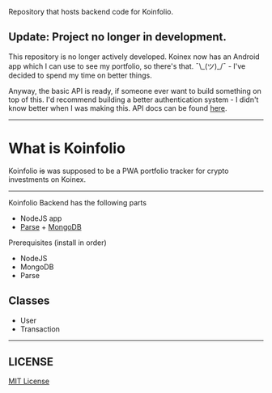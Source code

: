 Repository that hosts backend code for Koinfolio.

## Update: Project no longer in development.

This repository is no longer actively developed. Koinex now has an Android app which I can use to see my portfolio, so there's that.  ¯\\\_(ツ)_/¯ - I've decided to spend my time on better things.

Anyway, the basic API is ready, if someone ever want to build something on top of this. I'd recommend building a better authentication system - I didn't know better when I was making this. API docs can be found [here](https://github.com/umanghome/koinfolio-backend/tree/master/api).

---

# What is Koinfolio

Koinfolio ~~is~~ was supposed to be a PWA portfolio tracker for crypto investments on Koinex.

---

Koinfolio Backend has the following parts
* NodeJS app
* [Parse](http://parseplatform.org/) + [MongoDB](https://docs.mongodb.com/manual/administration/install-community/)

Prerequisites (install in order)
* NodeJS
* MongoDB
* Parse

## Classes

* User
* Transaction

---

## LICENSE

[MIT License](https://opensource.org/licenses/MIT)